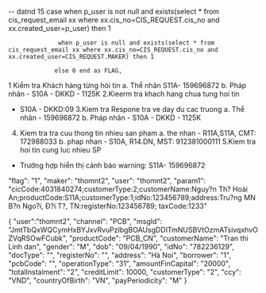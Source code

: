 
 -- datnd 15
               case when p_user is not null and exists(select * from cis_request_email xx where xx.cis_no=CIS_REQUEST.cis_no and xx.created_user=p_user) then 1
                
                  when p_user is null and exists(select * from cis_request_email xx where xx.cis_no=CIS_REQUEST.cis_no and xx.created_user=CIS_REQUEST.MAKER) then 1
                 
                 else 0 end as FLAG,

1 Kiểm tra Khách hàng từng hỏi tin 
a. Thể nhân S11A- 159696872
b. Pháp nhân - S10A - DKKD - 1125K
2.Kieerm tra khach hang chua tung hoi tin
- S10A - DKKD:09
3.Kiem tra Respone tra ve day du cac truong
a. Thể nhân - 159696872
b. Pháp nhân - S10A - DKKD - 1125K
4. Kiem tra tra cuu thong tin nhieu san pham
a. the nhan - R11A,S11A, CMT: 172988033
b. phap nhan - S10A, R14.DN, MST: 912381000111
5.Kiem tra hoi tin cung luc nhieu SP

- Trường hợp hiển thị cảnh báo warning: S11A- 159696872


"flag": "1",
    "maker": "thomnt2",
    "user": "thomnt2",
    "param1": "cicCode:4031840274;customerType:2;customerName:Nguy?n Th? Hoài An;productCode:S11A;customerType:1;idNo:123456789;address:Tru?ng MN B?n Ngo?i, Ð?i T?, TN:registerNo:123456789; taxCode:1233"



{
    "user":"thomnt2",
    "channel": "PCB",
    "msgId": "JmtTbQxWQCymHxBYJxvRvuPzlbgBOAUsgDDITmNUSBVtOzmATsivqxhvOZVqRSOwFCubk",
    "productCode": "PCB_CN",
    "customerName": "Tran thi Linh dan",
    "gender": "M",
    "dob": "09/04/1990",
    "idNo": "782236129",
    "docType": "",
    "registerNo": "",
    "address": "Hà Noi",
    "borrower": "1",
    "pcbCode": "",
    "operationType": "31",
    "amountFinCapital": "20000",
    "totalInstalment": "2",
    "creditLimit": 10000,
    "customerType": "2",
    "ccy": "VND",
    "countryOfBirth": "VN",
    "payPeriodicity": "M"
}

